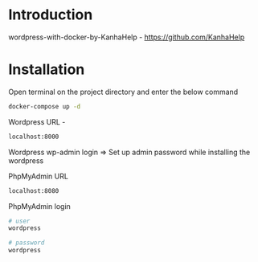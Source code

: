 # Introduction

wordpress-with-docker-by-KanhaHelp - https://github.com/KanhaHelp

# Installation
Open terminal on the project directory and enter the below command

```bash
docker-compose up -d
```


Wordpress URL -
```bash
localhost:8000
```

Wordpress wp-admin login => Set up admin password while installing the wordpress

PhpMyAdmin URL
```bash
localhost:8080
```

PhpMyAdmin login
 ```bash
# user
wordpress

# password
wordpress

```